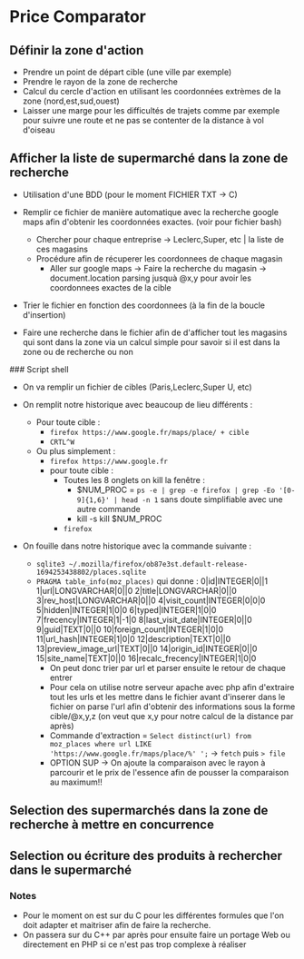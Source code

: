 # Price Comparator

## Définir la zone d'action 
- Prendre un point de départ cible (une ville par exemple)
- Prendre le rayon de la zone de recherche
- Calcul du cercle d'action en utilisant les coordonnées extrèmes de la zone
	(nord,est,sud,ouest)
- Laisser une marge pour les difficultés de trajets comme par exemple 
	pour suivre une route et ne pas se contenter de la distance à vol d'oiseau

## Afficher la liste de supermarché dans la zone de recherche 
- Utilisation d'une BDD (pour le moment FICHIER TXT -> C)
- Remplir ce fichier de manière automatique avec la recherche google maps
	afin d'obtenir les coordonnées exactes. (voir pour fichier bash)
	- Chercher pour chaque entreprise -> Leclerc,Super, etc | la liste de ces magasins
	- Procédure afin de récuperer les coordonnees de chaque magasin 
      - Aller sur google maps -> Faire la recherche du magasin -> document.location 
		parsing jusquà @x,y pour avoir les coordonnees exactes de la cible

- Trier le fichier en fonction des coordonnees (à la fin de la boucle d'insertion)
- Faire une recherche dans le fichier afin de d'afficher tout les magasins 
	qui sont dans la zone via un calcul simple pour savoir si il est dans la zone
	ou de recherche ou non 


### Script shell
- On va remplir un fichier de cibles (Paris,Leclerc,Super U, etc)
- On remplit notre historique avec beaucoup de lieu différents :
  - Pour toute cible :  
    - `firefox https://www.google.fr/maps/place/ + cible`
    - `CRTL^W`
  - Ou plus simplement : 
	- `firefox https://www.google.fr`
	- pour toute cible : 
      - Toutes les 8 onglets on kill la fenêtre : 
        - $NUM_PROC = `ps -e | grep -e firefox | grep -Eo '[0-9]{1,6}' | head -n 1`
			sans doute simplifiable avec une autre commande 
        - kill -s kill $NUM_PROC  
      - `firefox `
  
- On fouille dans notre historique avec la commande suivante :
  - `sqlite3 ~/.mozilla/firefox/ob87e3st.default-release-1694253438802/places.sqlite`
  - `PRAGMA table_info(moz_places)` qui donne : 
		0|id|INTEGER|0||1
		1|url|LONGVARCHAR|0||0
		2|title|LONGVARCHAR|0||0
		3|rev_host|LONGVARCHAR|0||0
		4|visit_count|INTEGER|0|0|0
		5|hidden|INTEGER|1|0|0
		6|typed|INTEGER|1|0|0
		7|frecency|INTEGER|1|-1|0
		8|last_visit_date|INTEGER|0||0
		9|guid|TEXT|0||0
		10|foreign_count|INTEGER|1|0|0
		11|url_hash|INTEGER|1|0|0
		12|description|TEXT|0||0
		13|preview_image_url|TEXT|0||0
		14|origin_id|INTEGER|0||0
		15|site_name|TEXT|0||0
		16|recalc_frecency|INTEGER|1|0|0
	- On peut donc trier par url et parser ensuite le retour de chaque entrer
	- Pour cela on utilise notre serveur apache avec php 
		afin d'extraire tout les urls et les mettre dans le fichier 
		avant d'inserer dans le fichier on parse l'url afin d'obtenir des informations
  		sous la forme cible/@x,y,z (on veut que x,y pour notre calcul de la distance par après) 
	- Commande d'extraction = `Select distinct(url) from moz_places where url LIKE 'https://www.google.fr/maps/place/%' ';` 
  		-> `fetch` puis `> file`
	- OPTION SUP -> On ajoute la comparaison avec le rayon à parcourir et le prix de l'essence afin de pousser la comparaison au maximum!!



## Selection des supermarchés dans la zone de recherche à mettre en concurrence


## Selection ou écriture des produits à rechercher dans le supermarché 





### Notes 
- Pour le moment on est sur du C pour les différentes formules que l'on doit 
	adapter et maitriser afin de faire la recherche.
- On passera sur du C++ par après pour ensuite faire un portage Web ou directement
	en PHP si ce n'est pas trop complexe à réaliser 
